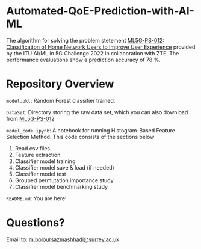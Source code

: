 # Automated-QoE-Prediction-with-AI-ML
The algorithm for solving the problem stetement [ML5G-PS-012: Classification of Home Network Users to Improve User Experience](https://challenge.aiforgood.itu.int/match/matchitem/73/) provided by the ITU AI/ML in 5G Challenge 2022 in collaboration with ZTE. The performance evaluations show a prediction accuracy of 78 %. 

# Repository Overview
`model.pkl`: Random Forest classifier trained.

`DataSet`: Directory storing the raw data set, which you can also download from [ML5G-PS-012](https://challenge.aiforgood.itu.int/match/matchitem/73/)

`model_code.ipynb`: A notebook for running Histogram-Based Feature Selection Method. This code consists of the sections below
1. Read csv files
2. Feature extraction
3. Classifier model training
4. Classifier model save & load (if needed)
5. Classifier model test
6. Grouped permutation importance study
7. Classifier model benchmarking study

`README.md`: You are here!

# Questions?
Email to: m.boloursazmashhadi@surrey.ac.uk
